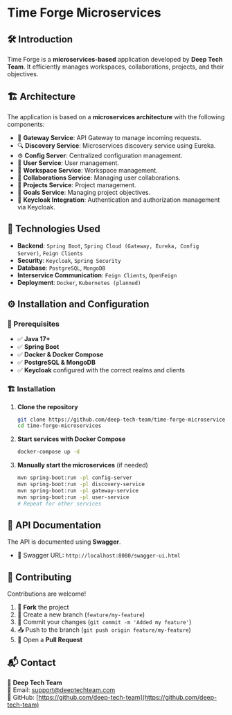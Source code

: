 # Time Forge Microservices

## 🛠 Introduction
Time Forge is a **microservices-based** application developed by **Deep Tech Team**. It efficiently manages workspaces, collaborations, projects, and their objectives.

## 🏗 Architecture
The application is based on a **microservices architecture** with the following components:

- 🚪 **Gateway Service**: API Gateway to manage incoming requests.
- 🔍 **Discovery Service**: Microservices discovery service using Eureka.
- ⚙️ **Config Server**: Centralized configuration management.
- 👤 **User Service**: User management.
- 🏢 **Workspace Service**: Workspace management.
- 🤝 **Collaborations Service**: Managing user collaborations.
- 📂 **Projects Service**: Project management.
- 🎯 **Goals Service**: Managing project objectives.
- 🔐 **Keycloak Integration**: Authentication and authorization management via Keycloak.

## 🚀 Technologies Used
- **Backend**: `Spring Boot`, `Spring Cloud (Gateway, Eureka, Config Server)`, `Feign Clients`
- **Security**: `Keycloak`, `Spring Security`
- **Database**: `PostgreSQL`, `MongoDB`
- **Interservice Communication**: `Feign Clients`, `OpenFeign`
- **Deployment**: `Docker`, `Kubernetes (planned)`

## ⚙️ Installation and Configuration
### 📌 Prerequisites
- ✅ **Java 17+**
- ✅ **Spring Boot**
- ✅ **Docker & Docker Compose**
- ✅ **PostgreSQL & MongoDB**
- ✅ **Keycloak** configured with the correct realms and clients

### 🏗 Installation
1. **Clone the repository**
   ```bash
   git clone https://github.com/deep-tech-team/time-forge-microservices.git
   cd time-forge-microservices
   ```

2. **Start services with Docker Compose**
   ```bash
   docker-compose up -d
   ```

3. **Manually start the microservices** (if needed)
   ```bash
   mvn spring-boot:run -pl config-server
   mvn spring-boot:run -pl discovery-service
   mvn spring-boot:run -pl gateway-service
   mvn spring-boot:run -pl user-service
   # Repeat for other services
   ```

## 📖 API Documentation
The API is documented using **Swagger**.

- 🔗 Swagger URL: `http://localhost:8080/swagger-ui.html`

## 🤝 Contributing
Contributions are welcome!

1. 🍴 **Fork** the project
2. 🌱 Create a new branch (`feature/my-feature`)
3. 💾 Commit your changes (`git commit -m 'Added my feature'`)
4. 📤 Push to the branch (`git push origin feature/my-feature`)
5. 🔄 Open a **Pull Request**

## 📬 Contact
📢 **Deep Tech Team**  
📧 Email: support@deeptechteam.com  
🔗 GitHub: [https://github.com/deep-tech-team](https://github.com/deep-tech-team)

